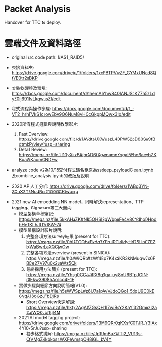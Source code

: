 # Packet Analysis
Handover for TTC to deploy.

# 雲端文件及資料路徑

* original src code path: NAS1_RAID5/

* 交接資料夾: https://drive.google.com/drive/u/1/folders/1xcPBTPVwZF_GYMxUNdd8QtVE0tr2aBKP

* 安裝軟硬體及環境: https://docs.google.com/document/d/1hemAIYhw84OIANJScK77h5zLdyZ0ij6911vLkqwusZI/edit
* 程式流程與操作步驟: https://docs.google.com/document/d/1_-VT2_hrhTVkS1ckowEbV9Q6NuM8vHQcGkppMQwx31o/edit
* 2020所有程式邏輯與說明教學影片: 
  1. Fast Overview: https://drive.google.com/file/d/1AVdtsUXWuszL4DPW52pD80Sn9fBdtmbP/view?usp=sharing
  2. Detail Review: https://mega.nz/file/U10yXaxB#jhrAD6tXgwnamnXxgai55bo6aeybZKBuaWKaumGNDEw

* analyze code v2為10/15交付程式碼名稱原為ssdeep_payloadClean.ipynb及combine_analysis.ipynb的改版及說明
* 2020 AP 人工分析: https://drive.google.com/drive/folders/1WBg3YN-SCnX2T8NcdRm21O0GCKiwbsrg
- 2021 new AI embedding NN model，同時解決representation、TTP tagging、Signature等三大面向
  - 模型架構草稿筆記: https://mega.nz/file/5kkAHaZK#NR5QHSISgWbpnFe4v8CYdhoDHpdbHeTKLhJUYd8W-74
  - 模型架構設計影片說明: 
    1. 完整各項方法survey結果 (present for TTC): https://mega.nz/file/0hlATQQb#Fkdq7XFrulPOi4idyHd25Un0ZFZbjWaBwrLaXQCjwOw 
    2. 完整各項方法overview (present in SINICA): https://mega.nz/file/h0sWiQRb#zWf4Bp7K4xSKR3kNMuqw7x6FBCe27V97u0x2uaWz5Qk
    3. 最終採用方法簡介 (present for TTC): https://mega.nz/file/Yhsg0CCJ#iRX8q3qa-uyi8nU6BTpJGlN-r8Ekw39D8hAoTco4F1E
  - 實做步驟與細節方向說明簡報(V1.0): https://mega.nz/file/h5sWWSpL#p6U7a1pAvVJdoQGo1_5dqU9CDkECvqA13oGzJFbDjRs
    -  Short Overview快速解說: https://mega.nz/file/hkty2AgA#ZGsQHl1I7wiBcY2KaYt32GmnzI2a2gjWQ6Jbj1tjI4M
  - 2021 AI model tagging project: https://drive.google.com/drive/folders/13M9QRr0qKXsfC0TJR_Y3IAx4YI0x5rJu?usp=sharing 
    - 初步格式講解: https://mega.nz/file/Jp1UmBaZ#fTi2_VU13s-CtVMgZ4kbkos4WXFeVmspOH8iGL_bV4Y
